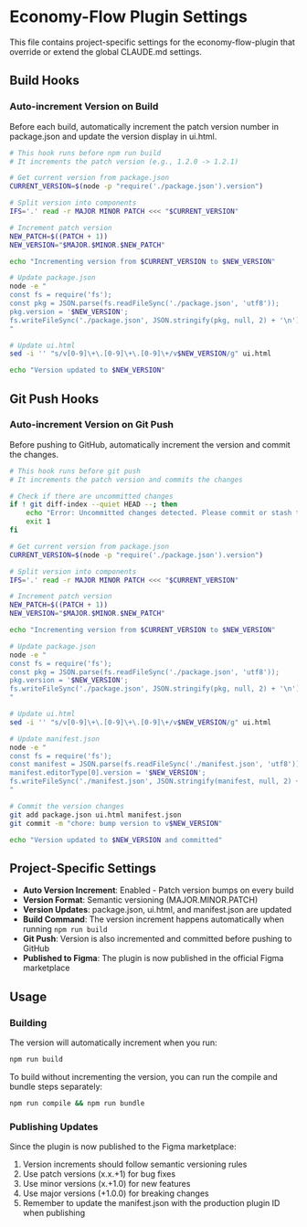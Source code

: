 # Economy-Flow Plugin Settings

This file contains project-specific settings for the economy-flow-plugin that override or extend the global CLAUDE.md settings.

## Build Hooks

### Auto-increment Version on Build
Before each build, automatically increment the patch version number in package.json and update the version display in ui.html.

```bash
# This hook runs before npm run build
# It increments the patch version (e.g., 1.2.0 -> 1.2.1)

# Get current version from package.json
CURRENT_VERSION=$(node -p "require('./package.json').version")

# Split version into components
IFS='.' read -r MAJOR MINOR PATCH <<< "$CURRENT_VERSION"

# Increment patch version
NEW_PATCH=$((PATCH + 1))
NEW_VERSION="$MAJOR.$MINOR.$NEW_PATCH"

echo "Incrementing version from $CURRENT_VERSION to $NEW_VERSION"

# Update package.json
node -e "
const fs = require('fs');
const pkg = JSON.parse(fs.readFileSync('./package.json', 'utf8'));
pkg.version = '$NEW_VERSION';
fs.writeFileSync('./package.json', JSON.stringify(pkg, null, 2) + '\n');
"

# Update ui.html
sed -i '' "s/v[0-9]\+\.[0-9]\+\.[0-9]\+/v$NEW_VERSION/g" ui.html

echo "Version updated to $NEW_VERSION"
```

## Git Push Hooks

### Auto-increment Version on Git Push
Before pushing to GitHub, automatically increment the version and commit the changes.

```bash
# This hook runs before git push
# It increments the patch version and commits the changes

# Check if there are uncommitted changes
if ! git diff-index --quiet HEAD --; then
    echo "Error: Uncommitted changes detected. Please commit or stash them before pushing."
    exit 1
fi

# Get current version from package.json
CURRENT_VERSION=$(node -p "require('./package.json').version")

# Split version into components
IFS='.' read -r MAJOR MINOR PATCH <<< "$CURRENT_VERSION"

# Increment patch version
NEW_PATCH=$((PATCH + 1))
NEW_VERSION="$MAJOR.$MINOR.$NEW_PATCH"

echo "Incrementing version from $CURRENT_VERSION to $NEW_VERSION"

# Update package.json
node -e "
const fs = require('fs');
const pkg = JSON.parse(fs.readFileSync('./package.json', 'utf8'));
pkg.version = '$NEW_VERSION';
fs.writeFileSync('./package.json', JSON.stringify(pkg, null, 2) + '\n');
"

# Update ui.html
sed -i '' "s/v[0-9]\+\.[0-9]\+\.[0-9]\+/v$NEW_VERSION/g" ui.html

# Update manifest.json
node -e "
const fs = require('fs');
const manifest = JSON.parse(fs.readFileSync('./manifest.json', 'utf8'));
manifest.editorType[0].version = '$NEW_VERSION';
fs.writeFileSync('./manifest.json', JSON.stringify(manifest, null, 2) + '\n');
"

# Commit the version changes
git add package.json ui.html manifest.json
git commit -m "chore: bump version to v$NEW_VERSION"

echo "Version updated to $NEW_VERSION and committed"
```

## Project-Specific Settings

- **Auto Version Increment**: Enabled - Patch version bumps on every build
- **Version Format**: Semantic versioning (MAJOR.MINOR.PATCH)
- **Version Updates**: package.json, ui.html, and manifest.json are updated
- **Build Command**: The version increment happens automatically when running `npm run build`
- **Git Push**: Version is also incremented and committed before pushing to GitHub
- **Published to Figma**: The plugin is now published in the official Figma marketplace

## Usage

### Building
The version will automatically increment when you run:
```bash
npm run build
```

To build without incrementing the version, you can run the compile and bundle steps separately:
```bash
npm run compile && npm run bundle
```

### Publishing Updates
Since the plugin is now published to the Figma marketplace:
1. Version increments should follow semantic versioning rules
2. Use patch versions (x.x.+1) for bug fixes
3. Use minor versions (x.+1.0) for new features
4. Use major versions (+1.0.0) for breaking changes
5. Remember to update the manifest.json with the production plugin ID when publishing